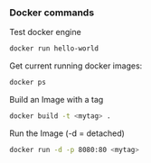 ### Docker commands
Test docker engine

```bash
docker run hello-world
```

Get current running docker images:
```bash
docker ps 
``` 

Build an Image with a tag
```bash
docker build -t <mytag> .
```

Run the Image (-d = detached)
```bash
docker run -d -p 8080:80 <mytag>
```